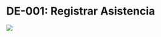 # DE-001: Registrar Asistencia
![](https://github.com/TtheCrazyMeats/imagenes/blob/main/Registrar_asistencia.png)
